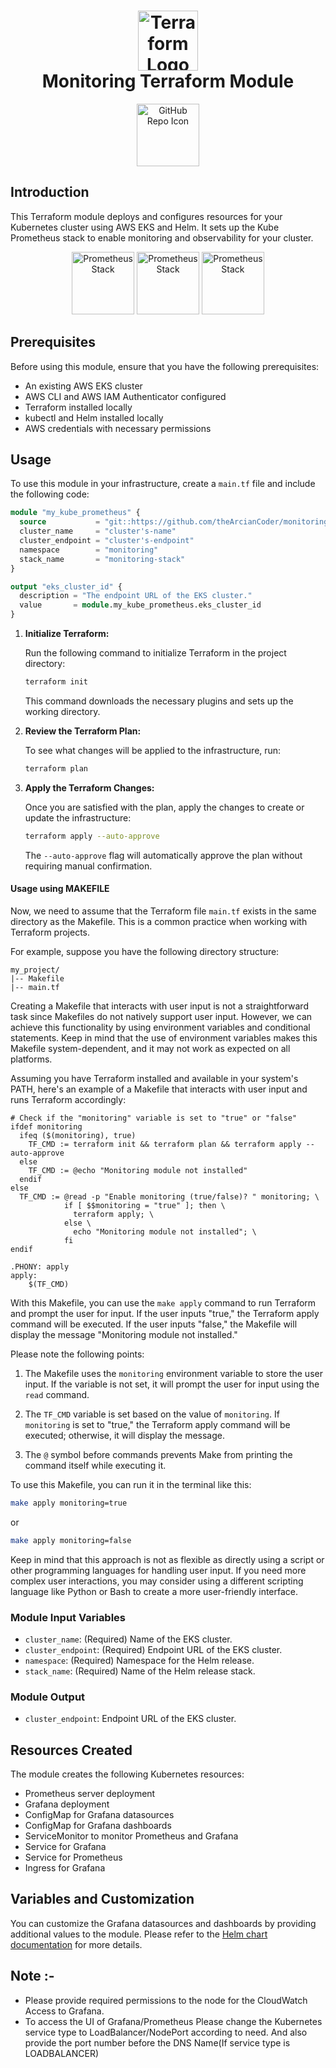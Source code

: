 <h1 align="center">
  <img src="https://img.icons8.com/external-soft-fill-juicy-fish/60/external-terraform-space-exploration-soft-fill-soft-fill-juicy-fish.png" alt="Terraform Logo" width="96"> 
  <br>
  Monitoring Terraform Module
</h1>

<p align="center">
  <a href="https://github.com/theArcianCoder/monitoring-module">
    <img src="https://img.icons8.com/bubbles/50/github.png" alt="GitHub Repo Icon" width="100">
  </a>
</p>

## Introduction

This Terraform module deploys and configures resources for your Kubernetes cluster using AWS EKS and Helm. It sets up the Kube Prometheus stack to enable monitoring and observability for your cluster.

<p align="center">
  <img src="https://img.icons8.com/color/48/prometheus-app.png" alt="Prometheus Stack" width="100">
  <img src="https://img.icons8.com/color/48/kubernetes.png" alt="Prometheus Stack" width="100">
  <img src="https://img.icons8.com/fluency/48/grafana.png" alt="Prometheus Stack" width="100">
  
</p>

## Prerequisites

Before using this module, ensure that you have the following prerequisites:

- An existing AWS EKS cluster
- AWS CLI and AWS IAM Authenticator configured
- Terraform installed locally
- kubectl and Helm installed locally
- AWS credentials with necessary permissions

## Usage

To use this module in your infrastructure, create a `main.tf` file and include the following code:

```terraform
module "my_kube_prometheus" {
  source           = "git::https://github.com/theArcianCoder/monitoring-module.git"
  cluster_name     = "cluster's-name"
  cluster_endpoint = "cluster's-endpoint"
  namespace        = "monitoring"
  stack_name       = "monitoring-stack"
}

output "eks_cluster_id" {
  description = "The endpoint URL of the EKS cluster."
  value       = module.my_kube_prometheus.eks_cluster_id
}

```
   1. **Initialize Terraform:**

      Run the following command to initialize Terraform in the project directory:

      ```bash
      terraform init
      ```

      This command downloads the necessary plugins and sets up the working directory.

   2. **Review the Terraform Plan:**

      To see what changes will be applied to the infrastructure, run:

      ```bash
      terraform plan
      ```

   3. **Apply the Terraform Changes:**

      Once you are satisfied with the plan, apply the changes to create or update the infrastructure:

      ```bash
      terraform apply --auto-approve
      ```

      The `--auto-approve` flag will automatically approve the plan without requiring manual confirmation.

#### Usage using MAKEFILE
Now, we need to assume that the Terraform file `main.tf` exists in the same directory as the Makefile. This is a common practice when working with Terraform projects.

For example, suppose you have the following directory structure:

```
my_project/
|-- Makefile
|-- main.tf
```
Creating a Makefile that interacts with user input is not a straightforward task since Makefiles do not natively support user input. However, we can achieve this functionality by using environment variables and conditional statements. Keep in mind that the use of environment variables makes this Makefile system-dependent, and it may not work as expected on all platforms.

Assuming you have Terraform installed and available in your system's PATH, here's an example of a Makefile that interacts with user input and runs Terraform accordingly:

```make
# Check if the "monitoring" variable is set to "true" or "false"
ifdef monitoring
  ifeq ($(monitoring), true)
    TF_CMD := terraform init && terraform plan && terraform apply --auto-approve
  else
    TF_CMD := @echo "Monitoring module not installed"
  endif
else
  TF_CMD := @read -p "Enable monitoring (true/false)? " monitoring; \
            if [ $$monitoring = "true" ]; then \
              terraform apply; \
            else \
              echo "Monitoring module not installed"; \
            fi
endif

.PHONY: apply
apply:
	$(TF_CMD)

```

With this Makefile, you can use the `make apply` command to run Terraform and prompt the user for input. If the user inputs "true," the Terraform apply command will be executed. If the user inputs "false," the Makefile will display the message "Monitoring module not installed."

Please note the following points:

1. The Makefile uses the `monitoring` environment variable to store the user input. If the variable is not set, it will prompt the user for input using the `read` command.

2. The `TF_CMD` variable is set based on the value of `monitoring`. If `monitoring` is set to "true," the Terraform apply command will be executed; otherwise, it will display the message.

3. The `@` symbol before commands prevents Make from printing the command itself while executing it.

To use this Makefile, you can run it in the terminal like this:

```bash
make apply monitoring=true
```

or

```bash
make apply monitoring=false
```

Keep in mind that this approach is not as flexible as directly using a script or other programming languages for handling user input. If you need more complex user interactions, you may consider using a different scripting language like Python or Bash to create a more user-friendly interface.
### Module Input Variables

- `cluster_name`: (Required) Name of the EKS cluster.
- `cluster_endpoint`: (Required) Endpoint URL of the EKS cluster.
- `namespace`: (Required) Namespace for the Helm release.
- `stack_name`: (Required) Name of the Helm release stack.

### Module Output
- `cluster_endpoint`: Endpoint URL of the EKS cluster.

## Resources Created
The module creates the following Kubernetes resources:
- Prometheus server deployment
- Grafana deployment
- ConfigMap for Grafana datasources
- ConfigMap for Grafana dashboards
- ServiceMonitor to monitor Prometheus and Grafana
- Service for Grafana
- Service for Prometheus 
- Ingress for Grafana
## Variables and Customization
You can customize the Grafana datasources and dashboards by providing additional values to the module. Please refer to the [Helm chart documentation](https://github.com/theArcianCoder/monitoring-setup) for more details.
## Note :-
- Please provide required permissions to the node  for the CloudWatch Access to Grafana.
- To access the UI of Grafana/Prometheus Please change the Kubernetes service type to LoadBalancer/NodePort according to need. And also provide the port number before the DNS Name(If service type is LOADBALANCER)
